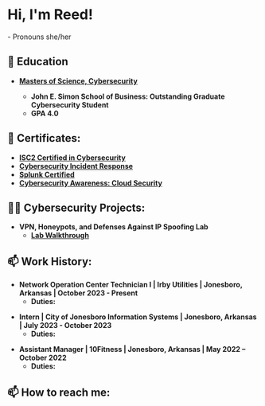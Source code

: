 <h1>Hi, I'm Reed! </h1>
    - Pronouns she/her


<h2>📖 Education </h2>

- <b> [Masters of Science, Cybersecurity](https://blockchain.maryville.edu/certificate/f6631054e19058c684b62070be755956)<b>
    - John E. Simon School of Business: Outstanding Graduate Cybersecurity Student
    - GPA 4.0


<h2>📃 Certificates:</h2>

- [ISC2 Certified in Cybersecurity](https://coursera.org/share/692bb04591c0b6765796b4755e599803) 
- [Cybersecurity Incident Response](https://blockchain.maryville.edu/certificate/be4956f6272e5ed7915f106eee7b9521)
- [Splunk Certified](https://1drv.ms/f/s!Aq9AvpX7EWr-7gq75ddzTxTuogOM?e=thtD5U) 
- [Cybersecurity Awareness: Cloud Security](https://1drv.ms/b/s!Aq9AvpX7EWr-z1Uxy0e89NfoLPd6?e=pzVjnE)


<h2>👨‍💻 Cybersecurity Projects:</h2>

- <b>VPN, Honeypots, and Defenses Against IP Spoofing Lab </b>
  - [Lab Walkthrough](https://github.com/reed-hash/VPN-Honeypots-and-Defenses-Against-IP-Spoofing-Lab)

<h2>📫 Work History:</h2>

- Network Operation Center Technician I | Irby Utilities | Jonesboro, Arkansas | October 2023 - Present
    - Duties: 
* Intern | City of Jonesboro Information Systems | Jonesboro, Arkansas | July 2023 - October 2023
    - Duties: 
+ Assistant Manager | 10Fitness | Jonesboro, Arkansas | May 2022 – October 2022
    - Duties: 



<h2>📫 How to reach me:</h2>


<!--


Here are some ideas to get you started:

- 🔭 I’m currently working on ...
- 🌱 I’m currently learning ...
- 👯 I’m looking to collaborate on ...
- 🤔 I’m looking for help with ...
- 💬 Ask me about ...
- 📫 How to reach me: ...
- 😄 Pronouns: ...
- ⚡ Fun fact: ...
-->
